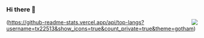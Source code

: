 ### Hi there 👋

<!--
**tx22513/tx22513** is a ✨ _special_ ✨ repository because its `README.md` (this file) appears on your GitHub profile.

Here are some ideas to get you started:

- 🔭 I’m currently working on ...
- 🌱 I’m currently learning ...
- 👯 I’m looking to collaborate on ...
- 🤔 I’m looking for help with ...
- 💬 Ask me about ...
- 📫 How to reach me: ...
- 😄 Pronouns: ...
- ⚡ Fun fact: ...
-->
<img align="right" src="https://github-readme-stats.vercel.app/api?username=tx22513&show_icons=true&icon_color=CE1D2D&text_color=718096&bg_color=ffffff&hide_title=true" />

(https://github-readme-stats.vercel.app/api/top-langs?username=tx22513&show_icons=true&count_private=true&theme=gotham)
